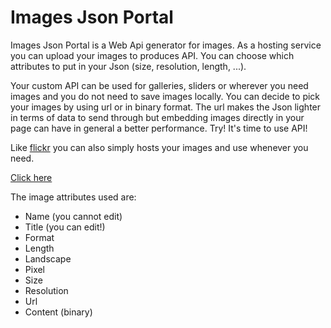 # Images Json Portal

Images Json Portal is a Web Api generator for images. As a hosting service you can upload your images to produces API. You can choose which attributes to put in your Json (size, resolution, length, ...).

Your custom API can be used for galleries, sliders or wherever you need images and you do not need to save images locally. 
You can decide to pick your images by using url or in binary format. The url makes the Json lighter in terms of data to send through but embedding images directly in your page can have in general a better performance.
Try! It's time to use API!

Like [flickr](https://www.flickr.com/) you can also simply hosts your images and use whenever you need.

[Click here](https://imagejsonportal.azurewebsites.net/)

The image attributes used are:

* Name (you cannot edit)
* Title (you can edit!)
* Format
* Length
* Landscape
* Pixel
* Size
* Resolution
* Url
* Content (binary)


